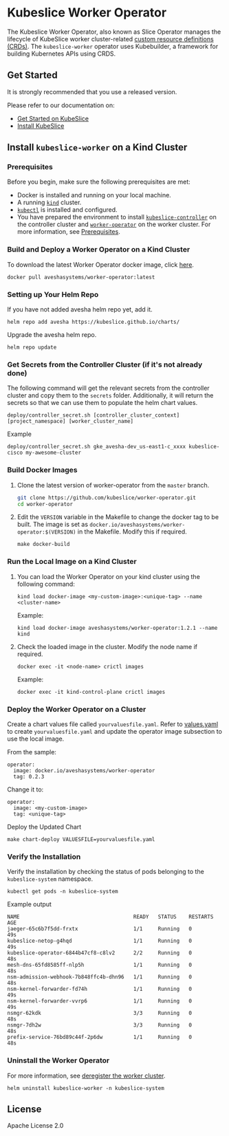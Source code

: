 # Kubeslice Worker Operator


The Kubeslice Worker Operator, also known as Slice Operator manages the lifecycle of KubeSlice worker cluster-related [custom resource definitions (CRDs)](https://kubernetes.io/docs/tasks/access-kubernetes-api/extend-api-custom-resource-definitions).
The `kubeslice-worker` operator uses Kubebuilder, a framework for building Kubernetes APIs using CRDS.

## Get Started
It is strongly recommended that you use a released version.

Please refer to our documentation on:
- [Get Started on KubeSlice](https://kubeslice.io/documentation/open-source/1.2.0/category/get-started)
- [Install KubeSlice](https://kubeslice.io/documentation/open-source/1.2.0/category/install-kubeslice)

## Install `kubeslice-worker` on a Kind Cluster

### Prerequisites

Before you begin, make sure the following prerequisites are met:
* Docker is installed and running on your local machine.
* A running [`kind`](https://kind.sigs.k8s.io/) cluster.
* [`kubectl`](https://kubernetes.io/docs/tasks/tools/) is installed and configured.
* You have prepared the environment to install [`kubeslice-controller`](https://github.com/kubeslice/kubeslice-controller) on the controller cluster and [`worker-operator`](https://github.com/kubeslice/worker-operator) on the worker cluster. For more information, see [Prerequisites](https://kubeslice.io/documentation/open-source/1.2.0/category/prerequisites).

### Build and Deploy a Worker Operator on a Kind Cluster

To download the latest Worker Operator docker image, click [here](https://hub.docker.com/r/aveshasystems/worker-operator).

```console
docker pull aveshasystems/worker-operator:latest
```

### Setting up Your Helm Repo

If you have not added avesha helm repo yet, add it.

```console
helm repo add avesha https://kubeslice.github.io/charts/
```

Upgrade the avesha helm repo.

```console
helm repo update
```

### Get Secrets from the Controller Cluster (if it's not already done)

The following command will get the relevant secrets from the controller cluster
and copy them to the `secrets` folder. Additionally, it will return the secrets so that we
can use them to populate the helm chart values.

```console
deploy/controller_secret.sh [controller_cluster_context] [project_namespace] [worker_cluster_name]

```
Example

```
deploy/controller_secret.sh gke_avesha-dev_us-east1-c_xxxx kubeslice-cisco my-awesome-cluster
```

### Build Docker Images

1. Clone the latest version of worker-operator from  the `master` branch.

   ```bash
   git clone https://github.com/kubeslice/worker-operator.git
   cd worker-operator
   ```

2. Edit the `VERSION` variable in the Makefile to change the docker tag to be built.
The image is set as `docker.io/aveshasystems/worker-operator:$(VERSION)` in the Makefile. Modify this if required.

   ```console
   make docker-build
   ```


### Run the Local Image on a Kind Cluster

1. You can load the Worker Operator on your kind cluster using the following command:

   ```console
   kind load docker-image <my-custom-image>:<unique-tag> --name <cluster-name>
   ```

   Example:

   ```console
   kind load docker-image aveshasystems/worker-operator:1.2.1 --name kind
   ```

2. Check the loaded image in the cluster. Modify the node name if required.

   ```console
   docker exec -it <node-name> crictl images
   ```

   Example:

   ```console
   docker exec -it kind-control-plane crictl images
   ```

### Deploy the Worker Operator on a Cluster

Create a chart values file called `yourvaluesfile.yaml`.
Refer to [values.yaml](https://github.com/kubeslice/charts/blob/master/charts/kubeslice-worker/values.yaml) to create `yourvaluesfile.yaml` and update the operator image subsection to use the local image.

From the sample: 

```
operator:
  image: docker.io/aveshasystems/worker-operator
  tag: 0.2.3
```

Change it to: 

```
operator:
  image: <my-custom-image> 
  tag: <unique-tag>
````

Deploy the Updated Chart

```console
make chart-deploy VALUESFILE=yourvaluesfile.yaml
```

### Verify the Installation

Verify the installation by checking the status of pods belonging to the `kubeslice-system` namespace.

```console
kubectl get pods -n kubeslice-system
```

Example output 

```
NAME                                     READY   STATUS    RESTARTS   AGE
jaeger-65c6b7f5dd-frxtx                  1/1     Running   0          49s
kubeslice-netop-g4hqd                    1/1     Running   0          49s
kubeslice-operator-6844b47cf8-c8lv2      2/2     Running   0          48s
mesh-dns-65fd8585ff-nlp5h                1/1     Running   0          48s
nsm-admission-webhook-7b848ffc4b-dhn96   1/1     Running   0          48s
nsm-kernel-forwarder-fd74h               1/1     Running   0          49s
nsm-kernel-forwarder-vvrp6               1/1     Running   0          49s
nsmgr-62kdk                              3/3     Running   0          48s
nsmgr-7dh2w                              3/3     Running   0          48s
prefix-service-76bd89c44f-2p6dw          1/1     Running   0          48s
```

### Uninstall the Worker Operator

For more information, see [deregister the worker cluster](https://kubeslice.io/documentation/open-source/1.2.0/uninstall-kubeslice/#deregister-worker-clusters).

```console
helm uninstall kubeslice-worker -n kubeslice-system
 ```

## License

Apache License 2.0
 
